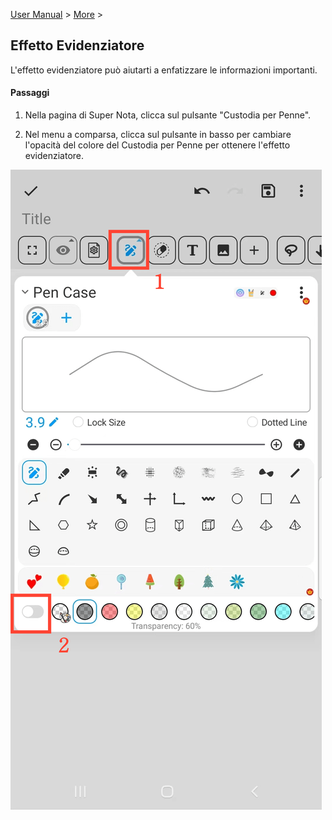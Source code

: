 [User Manual](/dragonnest/drawnote/manual/it) > [More](/dragonnest/drawnote/manual/it/more) >

Effetto Evidenziatore
---
L'effetto evidenziatore può aiutarti a enfatizzare le informazioni importanti.

#### Passaggi
1. Nella pagina di Super Nota, clicca sul pulsante "Custodia per Penne".

2. Nel menu a comparsa, clicca sul pulsante in basso per cambiare l'opacità del colore del Custodia per Penne per ottenere l'effetto evidenziatore.

![Effetto Evidenziatore](imgs/highlighter_effect1.png)